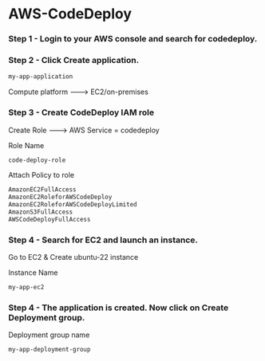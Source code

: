 # AWS-CodeDeploy

### Step 1 - Login to your AWS console and search for codedeploy.

### Step 2 - Click Create application.

```sh
my-app-application
```

Compute platform   --->  EC2/on-premises

### Step 3 - Create CodeDeploy IAM role

Create Role   --->  AWS Service = codedeploy

Role Name
```sh
code-deploy-role
```

Attach Policy to role

```sh
AmazonEC2FullAccess
AmazonEC2RoleforAWSCodeDeploy
AmazonEC2RoleforAWSCodeDeployLimited
AmazonS3FullAccess
AWSCodeDeployFullAccess
```

### Step 4 - Search for EC2 and launch an instance.

Go to EC2 & Create ubuntu-22 instance

Instance Name

```sh
my-app-ec2
```

### Step 4 - The application is created. Now click on Create Deployment group.

Deployment group name

```sh
my-app-deployment-group
```

